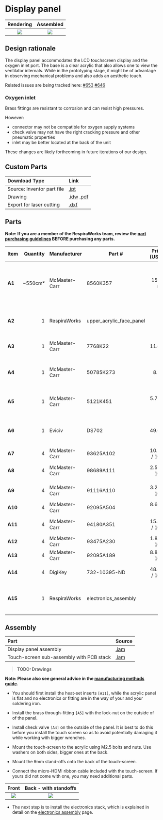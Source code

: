 # Display panel

| Rendering | Assembled |
|:-------------------------:|:-------------------------:|
| ![](images/display_panel_assembly_rendering.jpg) | ![](images/everything.jpg) |

## Design rationale

The display panel accommodates the LCD touchscreen display and the oxygen inlet port. The base is a clear acrylic
that also allows one to view the ventilator internals. While in the prototyping stage, it might be of advantage
in observing mechanical problems and also adds an aesthetic touch.

Related issues are being tracked here:
[#653](https://github.com/RespiraWorks/Ventilator/issues/653)
[#646](https://github.com/RespiraWorks/Ventilator/issues/646)

### Oxygen inlet

Brass fittings are resistant to corrosion and can resist high pressures.

However:
* connector may not be compatible for oxygen supply systems
* check valve may not have the right cracking pressure and other pneumatic properties
* inlet may be better located at the back of the unit

These changes are likely forthcoming in future iterations of our design.

## Custom Parts

| Download Type | Link   |
|:--------------|:-------|
| Source: Inventor part file | [.ipt](display_panel_acrylic_plate.ipt) |
| Drawing                    | [.idw](display_panel_acrylic_plate.idw) [.pdf](display_panel_acrylic_plate.pdf) |
| Export for laser cutting   | [.dxf](display_panel_acrylic_plate.dxf) |

## Parts

**Note: If you are a member of the RespiraWorks team, review the [part purchasing guidelines][ppg]
BEFORE purchasing any parts.**

[ppg]: ../../purchasing_guidelines.md

| Item  | Quantity | Manufacturer  | Part #                   | Price (USD)  | Sources[*][ppg]| Notes |
| ----- |---------:| ------------- | ------------------------ | ------------:|:--------------:|:------|
|**A1** | ~550cm²  | McMaster-Carr | 8560K357                 | 150 / m²     | [C][a1mcmc]    | 1/4" (6.35mm) thick clear acrylic sheet, to make `[A2]` below |
|**A2** | 1        | RespiraWorks  | upper_acrylic_face_panel |              | [Rw][a2rw]     | Upper acrylic face panel, cut from acrylic `[A1]` |
|**A3** | 1        | McMaster-Carr | 7768K22                  | 11.62        | [C][a3mcmc]    | brass threaded check valve |
|**A4** | 1        | McMaster-Carr | 50785K273                | 8.23         | [C][a4mcmc]    | through-wall straight connector, 1/4NPT female |
|**A5** | 1        | McMaster-Carr | 5121K451                 | 5.78 / 10    | [C][a5mcmc]    | 1/4 NPT x 1/4" ID barbed adapter |
|**A6** | 1        | Eviciv        | DS702                    | 49.00        | [A][a6ali] [Z][a6amzn]| 7" capacitive touchscreen with speakers |
|**A7** | 4        | McMaster-Carr | 93625A102                | 10.79 / 100  | [C][a7mcmc]    | M2.5 locknut |
|**A8** | 4        | McMaster-Carr | 98689A111                | 2.57 / 100   | [C][a8mcmc]    | M2.5 washer, 5mm OD |
|**A9** | 4        | McMaster-Carr | 91116A110                | 3.23 / 100   | [C][a9mcmc]    | M2.5 washer, 8mm OD |
|**A10**| 4        | McMaster-Carr | 92095A504                | 8.60 / 5     | [C][a10mcmc]   | M2.5 screw, 14mm |
|**A11**| 4        | McMaster-Carr | 94180A351                | 15.47 / 100  | [C][a11mcmc]   | Heat-set inserts for M4 screws |
|**A12**| 4        | McMaster-Carr | 93475A230                | 1.86 / 100   | [C][a12mcmc]   | M4 washer, 9mm OD |
|**A13**| 4        | McMaster-Carr | 92095A189                | 8.89 / 100   | [C][a13mcmc]   | M4 screw, 8mm |
|**A14**| 4        | DigiKey       | 732-10395-ND             | 48.40 / 100  | [K][a14key]    | M2.5 standoff, 9mm |
|**A15**| 1        | RespiraWorks  | electronics_assembly     |              | [Rw][a15rw]    | Most electrical and computing components |

[a1mcmc]:  https://www.mcmaster.com/8560K357/
[a2rw]:    #custom-parts
[a3mcmc]:  https://www.mcmaster.com/7768K22/
[a4mcmc]:  https://www.mcmaster.com/50785K273/
[a5mcmc]:  https://www.mcmaster.com/5121K451
[a6ali]:   https://www.aliexpress.com/item/4000747984746.html
[a6amzn]:  https://www.amazon.com/Eviciv-Portable-Monitor-Display-1024X600/dp/B07L6WT77H
[a7mcmc]:  https://www.mcmaster.com/93625A102/
[a8mcmc]:  https://www.mcmaster.com/98689A111/
[a9mcmc]:  https://www.mcmaster.com/91116A110/
[a10mcmc]: https://www.mcmaster.com/92095A504/
[a11mcmc]: https://www.mcmaster.com/94180A351/
[a12mcmc]: https://www.mcmaster.com/93475A230/
[a13mcmc]: https://www.mcmaster.com/92095A189/
[a14key]:  https://www.digikey.com/en/products/detail/w-rth-elektronik/971090151/6174614
[a15rw]:   electronics

## Assembly

| Part  | Source |
|:------|:-------|
| Display panel assembly    | [.iam](display_panel_assembly.iam) |
| Touch-screen sub-assembly with PCB stack | [.iam](display_and_PCB_stack_assembly.iam)       |

> **TODO: Drawings**

**Note: Please also see general advice in the [manufacturing methods guide](../../methods).**

* You should first install the heat-set inserts `[A11]`, while the acrylic panel is flat and no electronics or fitting
  are in the way of your and your soldering iron.

* Install the brass through-fitting `[A5]` with the lock-nut on the outside of of the panel.

* Install check valve `[A4]` on the outside of the panel. It is best to do this before you install the touch screen
  so as to avoid potentially damaging it while working with bigger wrenches.

* Mount the touch-screen to the acrylic using M2.5 bolts and nuts. Use washers on both sides, bigger ones at the back.

* Mount the 9mm stand-offs onto the back of the touch-screen.

* Connect the micro-HDMI ribbon cable included with the touch-screen. If yours did not come with one, you
  may need additional parts.

|  Front            |  Back - with standoffs  |
:------------------:|:-----------------:|
![](images/front.jpg)  |  ![](images/back.jpg)  |

* The next step is to install the electronics stack, which is explained in detail on the
  [electronics assembly](electronics) page.
